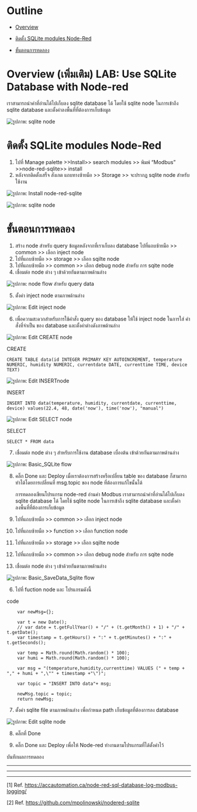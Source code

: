 # **Outline**
- [Overview](https://github.com/Advance-Innovation-Centre-AIC/EE_Curriculum/blob/main/term2_65_EMB62_IoT/LAB03/Lab_Node_red_with_SQLite.md#overview-%E0%B9%80%E0%B8%9E%E0%B8%B4%E0%B9%88%E0%B8%A1%E0%B9%80%E0%B8%95%E0%B8%B4%E0%B8%A1-lab-use-sqlite-database-with-node-red)

- [ติดตั้ง SQLite modules Node-Red](https://github.com/Advance-Innovation-Centre-AIC/EE_Curriculum/blob/main/term2_65_EMB62_IoT/LAB03/Lab_Node_red_with_SQLite.md#%E0%B8%95%E0%B8%B4%E0%B8%94%E0%B8%95%E0%B8%B1%E0%B9%89%E0%B8%87-sqlite-modules-node-red)

- [ขั้นตอนการทดลอง](https://github.com/Advance-Innovation-Centre-AIC/EE_Curriculum/blob/main/term2_65_EMB62_IoT/LAB03/Lab_Node_red_with_SQLite.md#%E0%B8%82%E0%B8%B1%E0%B9%89%E0%B8%99%E0%B8%95%E0%B8%AD%E0%B8%99%E0%B8%81%E0%B8%B2%E0%B8%A3%E0%B8%97%E0%B8%94%E0%B8%A5%E0%B8%AD%E0%B8%87)


# **Overview (เพิ่มเติม) LAB: Use SQLite Database with Node-red**

 เราสามารถนำค่าที่อ่านได้ไปเก็บลง sqlite database ได้ โดยใช้ sqlite node  ในการเข้าถึง sqlite database และตั้งค่าลงพื้นที่ที่ต้องการเก็บข้อมูล


![รูปภาพ: sqlite node](https://paper-attachments.dropboxusercontent.com/s_B3016295DF2DA47BC44487210D359337B3B06F4BFA89777BB9C2F7C20A1E2E08_1669257489613_image.png)


# **ติดตั้ง SQLite modules Node-Red**
1. ไปที่ Manage palette >>Install>> search modules >> พิมพ์ “Modbus” >>node-red-sqlite>> install
2. หลังจากติดตั้งเสร็จ สังเกต แถบทางซ้ายมือ >> Storage >> จะปรากฎ sqlite node สำหรับใช้งาน



![รูปภาพ: Install node-red-sqlite](https://paper-attachments.dropboxusercontent.com/s_B3016295DF2DA47BC44487210D359337B3B06F4BFA89777BB9C2F7C20A1E2E08_1669175748274_file.png)



![รูปภาพ: sqlite node](https://paper-attachments.dropboxusercontent.com/s_B3016295DF2DA47BC44487210D359337B3B06F4BFA89777BB9C2F7C20A1E2E08_1669175994590_file.png)



# **ขั้นตอนการทดลอง**

1. สร้าง node สำหรับ query ข้อมูลหลังจากที่เราเก็บลง database ไปที่แถบซ้ายมือ >> common >> เลือก inject node
2. ไปที่แถบซ้ายมือ >> storage >> เลือก sqilte node
3. ไปที่แถบซ้ายมือ >> common >> เลือก debug node สำหรับ การ sqite node
4. เชื่อมต่อ node ต่าง ๆ เข้าด้วยกันตามภาพด้านล่าง


![รูปภาพ: node flow สำหรับ query data](https://paper-attachments.dropboxusercontent.com/s_B3016295DF2DA47BC44487210D359337B3B06F4BFA89777BB9C2F7C20A1E2E08_1669284321153_image.png)



5. ตั้งค่า inject node  ตามภาพด้านล่าง


![รูปภาพ: Edit inject node](https://paper-attachments.dropboxusercontent.com/s_B3016295DF2DA47BC44487210D359337B3B06F4BFA89777BB9C2F7C20A1E2E08_1669284346470_image.png)

6. เพื่อความสะดวกสำหรับการใช้คำสั่ง query ของ database ให้ใช้ inject node ในการใส่ คำสั่งที่จำเป็น ของ database และตั้งค่าต่างดังภาพด้านล่าง


![รูปภาพ: Edit CREATE node](https://paper-attachments.dropboxusercontent.com/s_B3016295DF2DA47BC44487210D359337B3B06F4BFA89777BB9C2F7C20A1E2E08_1669176588760_image.png)


 CREATE

    CREATE TABLE data(id INTEGER PRIMARY KEY AUTOINCREMENT, temperature NUMERIC, humidity NUMERIC, currentdate DATE, currenttime TIME, device TEXT)


![รูปภาพ: Edit INSERTnode](https://paper-attachments.dropboxusercontent.com/s_B3016295DF2DA47BC44487210D359337B3B06F4BFA89777BB9C2F7C20A1E2E08_1669176905927_image.png)


INSERT

    INSERT INTO data(temperature, humidity, currentdate, currenttime, device) values(22.4, 48, date('now'), time('now'), "manual")


![รูปภาพ: Edit SELECT  node](https://paper-attachments.dropboxusercontent.com/s_B3016295DF2DA47BC44487210D359337B3B06F4BFA89777BB9C2F7C20A1E2E08_1669176994354_image.png)


SELECT 

    SELECT * FROM data


7. เชื่อมต่อ node ต่าง ๆ สำหรับการใช้งาน database เบื่องต้น เข้าด้วยกันตามภาพด้านล่าง


![รูปภาพ: Basic_SQLite flow](https://paper-attachments.dropboxusercontent.com/s_B3016295DF2DA47BC44487210D359337B3B06F4BFA89777BB9C2F7C20A1E2E08_1669285856022_image.png)

8. คลิ๊ก Done และ Deploy เมื่อเราต้องการสร้างหรือเปลี่ยน table ของ database ก็สามารถทำได้โดยการเปลี่ยนที่ msg.topic ของ node ที่ต้องการแก้ไขนั้นได้

   การทดลองเขียนโปรแกรม node-red อ่านค่า Modbus เราสามารถนำค่าที่อ่านได้ไปเก็บลง sqlite database ได้ โดยใช้ sqlite node  ในการเข้าถึง sqlite database และตั้งค่าลงพื้นที่ที่ต้องการเก็บข้อมูล


1. ไปที่แถบซ้ายมือ >> common >> เลือก inject node
2. ไปที่แถบซ้ายมือ >> function >> เลือก function node
3. ไปที่แถบซ้ายมือ >> storage >> เลือก sqilte node
4. ไปที่แถบซ้ายมือ >> common >> เลือก debug node สำหรับ การ sqite node
5. เชื่อมต่อ node ต่าง ๆ เข้าด้วยกันตามภาพด้านล่าง


![รูปภาพ: Basic_SaveData_Sqlite flow](https://paper-attachments.dropboxusercontent.com/s_B3016295DF2DA47BC44487210D359337B3B06F4BFA89777BB9C2F7C20A1E2E08_1669283472321_image.png)


 

6. ไปที่ fuction node และ โปรแกรมดังนี้

code 
```
    var newMsg={};
    
    var t = new Date();
    // var date = t.getFullYear() + "/" + (t.getMonth() + 1) + "/" + t.getDate();
    var timestamp = t.getHours() + ":" + t.getMinutes() + ":" + t.getSeconds();
    
    var temp = Math.round(Math.random() * 100); 
    var humi = Math.round(Math.random() * 100);
    
    var msg = "(temperature,humidity,currenttime) VALUES (" + temp + "," + humi + ",\"" + timestamp +"\")";
    
    var topic = "INSERT INTO data"+ msg;
    
    newMsg.topic = topic;
    return newMsg;
```   


7. ตั้งค่า sqlite file  ตามภาพด้านล่าง เพื่อกำหนด path เก็บข้อมูลที่ต้องการลง database


![รูปภาพ: Edit sqlite node](https://paper-attachments.dropboxusercontent.com/s_B3016295DF2DA47BC44487210D359337B3B06F4BFA89777BB9C2F7C20A1E2E08_1669283777216_image.png)



8. คลิ๊กที่ Done 


14. คลิ๊ก Done และ Deploy เพื่อให้ Node-red ทำงานตามโปรแกรมที่ได้ตั้งค่าไว้


บันทึกผลการทดลอง

----------




----------
----------

[1] Ref. https://accautomation.ca/node-red-sql-database-log-modbus-logging/

[2] Ref. https://github.com/mpolinowski/nodered-sqlite

